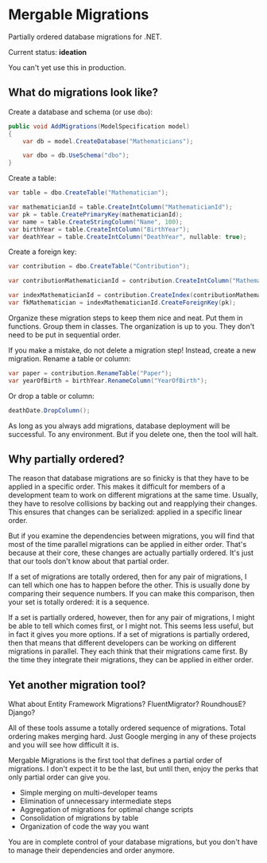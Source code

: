 ﻿# Mergable Migrations

Partially ordered database migrations for .NET.

Current status: **ideation**

You can't yet use this in production.

## What do migrations look like?

Create a database and schema (or use `dbo`):

```csharp
public void AddMigrations(ModelSpecification model)
{
    var db = model.CreateDatabase("Mathematicians");

    var dbo = db.UseSchema("dbo");
}
```

Create a table:

```csharp
var table = dbo.CreateTable("Mathematician");

var mathematicianId = table.CreateIntColumn("MathematicianId");
var pk = table.CreatePrimaryKey(mathematicianId);
var name = table.CreateStringColumn("Name", 100);
var birthYear = table.CreateIntColumn("BirthYear");
var deathYear = table.CreateIntColumn("DeathYear", nullable: true);
```

Create a foreign key:

```csharp
var contribution = dbo.CreateTable("Contribution");

var contributionMathematicianId = contribution.CreateIntColumn("MathematicianId");

var indexMathematicianId = contribution.CreateIndex(contributionMathematicianId);
var fkMathematician = indexMathematicianId.CreateForeignKey(pk);
```

Organize these migration steps to keep them nice and neat. Put them in functions. Group them in classes. The organization is up to you. They don't need to be put in sequential order.

If you make a mistake, do not delete a migration step! Instead, create a new migration. Rename a table or column:

```csharp
var paper = contribution.RenameTable("Paper");
var yearOfBirth = birthYear.RenameColumn("YearOfBirth");
```

Or drop a table or column:

```csharp
deathDate.DropColumn();
```

As long as you always add migrations, database deployment will be successful. To any environment. But if you delete one, then the tool will halt.

## Why partially ordered?

The reason that database migrations are so finicky is that they have to be applied in a specific order. This makes it difficult for members of a development team to work on different migrations at the same time. Usually, they have to resolve collisions by backing out and reapplying their changes. This ensures that changes can be serialized: applied in a specific linear order.

But if you examine the dependencies between migrations, you will find that most of the time parallel migrations can be applied in either order. That's because at their core, these changes are actually partially ordered. It's just that our tools don't know about that partial order.

If a set of migrations are totally ordered, then for any pair of migrations, I can tell which one has to happen before the other. This is usually done by comparing their sequence numbers. If you can make this comparison, then your set is totally ordered: it is a sequence.

If a set is partially ordered, however, then for any pair of migrations, I might be able to tell which comes first, or I might not. This seems less useful, but in fact it gives you more options. If a set of migrations is partially ordered, then that means that different developers can be working on different migrations in parallel. They each think that their migrations came first. By the time they integrate their migrations, they can be applied in either order.

## Yet another migration tool?

What about Entity Framework Migrations? FluentMigrator? RoundhousE? Django?

All of these tools assume a totally ordered sequence of migrations. Total ordering makes merging hard. Just Google merging in any of these projects and you will see how difficult it is.

Mergable Migrations is the first tool that defines a partial order of migrations. I don't expect it to be the last, but until then, enjoy the perks that only partial order can give you.

* Simple merging on multi-developer teams
* Elimination of unnecessary intermediate steps
* Aggregation of migrations for optimal change scripts
* Consolidation of migrations by table
* Organization of code the way you want

You are in complete control of your database migrations, but you don't have to manage their dependencies and order anymore.